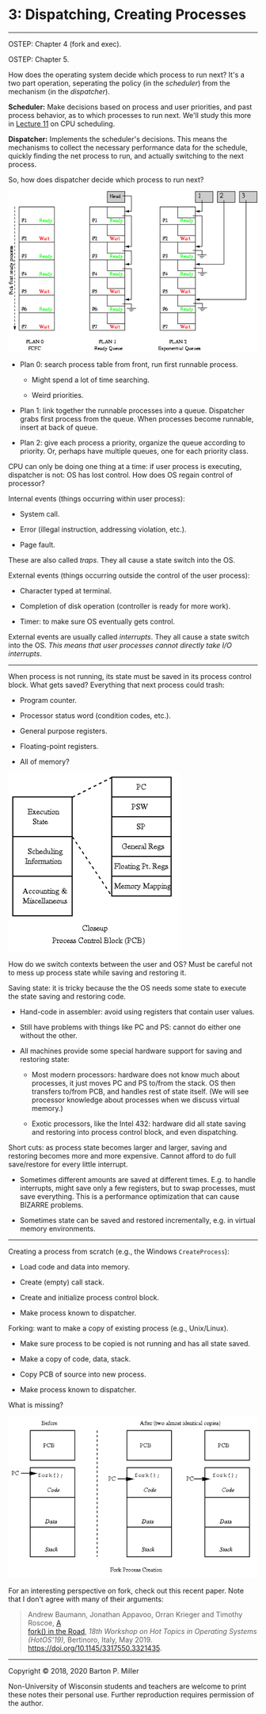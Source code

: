 # 3: Dispatching, Creating Processes

* * *

OSTEP: Chapter 4 (fork and exec).

OSTEP: Chapter 5.

How does the operating system decide which process to run next?
It's a two part operation, seperating the policy (in the _scheduler_)
from the mechanism (in the _dispatcher_).

**Scheduler:** Make decisions based on process and user priorities, and past process behavior, as
to which processes to run next.
We'll study this more in
[Lecture 11](s11.md) on CPU scheduling.

**Dispatcher:** Implements the scheduler's decisions.
This means the mechanisms to collect the necessary performance data for the schedule, quickly finding
the net process to run, and actually switching to the next process.

So, how does dispatcher decide which process to run next?

![Dispatcher Figure](figures/s3.dispatchqueues.gif)

- Plan 0: search process table from front, run first runnable process.
  - Might spend a lot of time searching.

  - Weird priorities.
- Plan 1: link together the runnable processes into a queue. Dispatcher
  grabs first process from the queue. When processes become runnable,
  insert at back of queue.

- Plan 2: give each process a priority, organize the queue according
  to priority. Or, perhaps have multiple queues, one for each
  priority class.


CPU can only be doing one thing at a time: if user process is executing,
dispatcher is not: OS has lost control. How does OS regain control
of processor?

Internal events (things occurring within user process):

- System call.

- Error (illegal instruction, addressing violation, etc.).

- Page fault.


These are also called _traps_. They all cause a state switch
into the OS.

External events (things occurring outside the control of the
user process):

- Character typed at terminal.

- Completion of disk operation (controller is ready for more work).

- Timer: to make sure OS eventually gets control.


External events are usually called _interrupts_. They all
cause a state switch into the OS.
_This means that user processes cannot directly take I/O interrupts_.

* * *

When process is not running, its state must be saved in
its process control block.
What gets saved? Everything that next process could trash:

- Program counter.

- Processor status word (condition codes, etc.).

- General purpose registers.

- Floating-point registers.

- All of memory?


![PCB Closeup Figure](figures/s3.closeup.gif)

How do we switch contexts between the user and OS? Must be careful
not to mess up process state while saving and restoring it.

Saving state: it is tricky because the the OS needs some state
to execute the state saving and restoring code.

- Hand-code in assembler: avoid using registers that contain
  user values.

- Still have problems with things like PC and PS: cannot do
  either one without the other.

- All machines provide some special hardware support for
  saving and restoring state:
  - Most modern processors: hardware does not know much about processes, it
     just moves PC and PS to/from the stack. OS then transfers
     to/from PCB, and handles rest of state itself.
     (We will see processor knowledge about processes when we discuss virtual
     memory.)

  - Exotic processors, like the
     Intel 432: hardware did all state saving and restoring
     into process control block, and even dispatching.

Short cuts: as process state becomes larger and larger,
saving and restoring becomes more and more expensive.
Cannot afford to do full save/restore for every little
interrupt.

- Sometimes different amounts are saved at different times.
  E.g. to handle interrupts, might save only a few registers,
  but to swap processes, must save everything. This is a
  performance optimization that can cause BIZARRE problems.

- Sometimes state can be saved and restored incrementally,
  e.g. in virtual memory environments.


* * *

Creating a process from scratch (e.g., the Windows `CreateProcess`):

- Load code and data into memory.

- Create (empty) call stack.

- Create and initialize process control block.

- Make process known to dispatcher.


Forking: want to make a copy of existing process (e.g., Unix/Linux).

- Make sure process to be copied is not running and has
  all state saved.

- Make a copy of code, data, stack.

- Copy PCB of source into new process.

- Make process known to dispatcher.


What is missing?

![Fork Figure](figures/s3.fork.gif)

For an interesting perspective on fork, check out this recent paper.
Note that I don't agree with many of their arguments:

> Andrew Baumann, Jonathan Appavoo, Orran Krieger and Timothy Roscoe,
> [A\
> fork() in the Road](http://www.cs.wisc.edu/~bart/736/papers/fork-hot_os19.pdf),
> _18th Workshop on Hot Topics in Operating Systems (HotOS'19),_
> Bertinoro, Italy, May 2019.
> https://doi.org/10.1145/3317550.3321435.

* * *

Copyright © 2018, 2020 Barton P. Miller

Non-University of Wisconsin students and teachers are welcome
to print these notes their personal use.
Further reproduction requires permission of the author.

